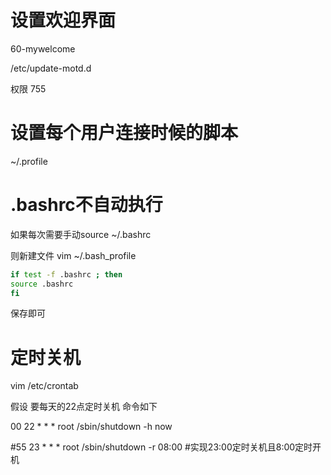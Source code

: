 # 设置欢迎界面

60-mywelcome

/etc/update-motd.d

权限 755 



# 设置每个用户连接时候的脚本

~/.profile



# .bashrc不自动执行

如果每次需要手动source ~/.bashrc

则新建文件 vim ~/.bash_profile

```bash
if test -f .bashrc ; then
source .bashrc 
fi
```

保存即可



# 定时关机

vim /etc/crontab

假设 要每天的22点定时关机 命令如下

00 22 * * *  root    /sbin/shutdown -h now

#55 23 * * * root /sbin/shutdown -r 08:00 #实现23:00定时关机且8:00定时开机

